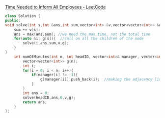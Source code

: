 [Time Needed to Inform All Employees - LeetCode](https://leetcode.com/problems/time-needed-to-inform-all-employees/description/)

```C++
class Solution {
public:
void solve(int s,int &ans,int sum,vector<int> &v,vector<vector<int>> &g){
    sum += v[s];
    ans = max(ans,sum); //we need the max time, not the total time
    for(auto &i: g[s]){  //call on all the children of the node
        solve(i,ans,sum,v,g);
    }
}
    int numOfMinutes(int n, int headID, vector<int>& manager, vector<int>& v) {
        vector<vector<int>> g(n);
        int i;
        for(i = 0; i < n; i++){
            if(manager[i] != -1){
                g[manager[i]].push_back(i);  //making the adjacency list
            }
        }
        int ans = 0;
        solve(headID,ans,0,v,g);
        return ans;
    }
};
```

